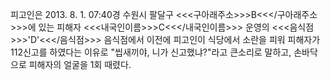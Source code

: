 피고인은 2013. 8. 1. 07:40경 수원시 팔달구 <<<구아래주소>>>B<<</구아래주소>>>에 있는 피해자 <<<내국인이름>>>C<<</내국인이름>>> 운영의 <<<음식점>>>'D'<<</음식점>>> 음식점에서 이전에 피고인이 식당에서 소란을 피워 피해자가 112신고를 하였다는 이유로 "씹새끼야, 니가 신고했냐?"라고 큰소리로 말하고, 손바닥으로 피해자의 얼굴을 1회 때렸다.